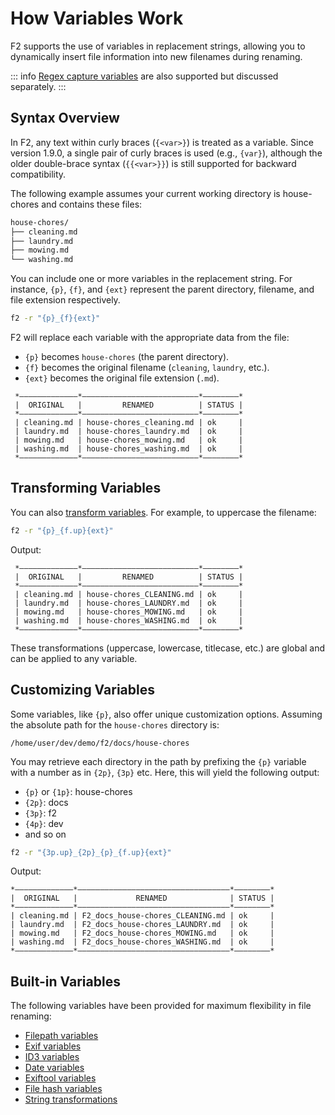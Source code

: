# How Variables Work

F2 supports the use of variables in replacement strings, allowing you to
dynamically insert file information into new filenames during renaming.

<!-- prettier-ignore-start -->
::: info
[Regex capture variables](/reference/regex#capture-variables-in-f2) are also supported but discussed separately.
:::
<!-- prettier-ignore-end -->

## Syntax Overview

In F2, any text within curly braces (`{<var>}`) is treated as a variable. Since
version 1.9.0, a single pair of curly braces is used (e.g., `{var}`), although
the older double-brace syntax (`{{<var>}}`) is still supported for backward
compatibility.

The following example assumes your current working directory is house-chores and
contains these files:

```bash
house-chores/
├── cleaning.md
├── laundry.md
├── mowing.md
└── washing.md
```

You can include one or more variables in the replacement string. For instance,
`{p}`, `{f}`, and `{ext}` represent the parent directory, filename, and file
extension respectively.

```bash
f2 -r "{p}_{f}{ext}"
```

F2 will replace each variable with the appropriate data from the file:

- `{p}` becomes `house-chores` (the parent directory).
- `{f}` becomes the original filename (`cleaning`, `laundry`, etc.).
- `{ext}` becomes the original file extension (`.md`).

```text
 *—————————————*——————————————————————————*————————*
 |  ORIGINAL   |         RENAMED          | STATUS |
 *—————————————*——————————————————————————*————————*
 | cleaning.md | house-chores_cleaning.md | ok     |
 | laundry.md  | house-chores_laundry.md  | ok     |
 | mowing.md   | house-chores_mowing.md   | ok     |
 | washing.md  | house-chores_washing.md  | ok     |
 *—————————————*——————————————————————————*————————*
```

## Transforming Variables

You can also
[transform variables](https://f2.freshman.tech/guide/string-transforms.html).
For example, to uppercase the filename:

```bash
f2 -r "{p}_{f.up}{ext}"
```

Output:

```text
 *—————————————*——————————————————————————*————————*
 |  ORIGINAL   |         RENAMED          | STATUS |
 *—————————————*——————————————————————————*————————*
 | cleaning.md | house-chores_CLEANING.md | ok     |
 | laundry.md  | house-chores_LAUNDRY.md  | ok     |
 | mowing.md   | house-chores_MOWING.md   | ok     |
 | washing.md  | house-chores_WASHING.md  | ok     |
 *—————————————*——————————————————————————*————————*
```

These transformations (uppercase, lowercase, titlecase, etc.) are global and can
be applied to any variable.

## Customizing Variables

Some variables, like `{p}`, also offer unique customization options. Assuming
the absolute path for the `house-chores` directory is:

```text
/home/user/dev/demo/f2/docs/house-chores
```

You may retrieve each directory in the path by prefixing the `{p}` variable with
a number as in `{2p}`, `{3p}` etc. Here, this will yield the following output:

- `{p}` or `{1p}`: house-chores
- `{2p}`: docs
- `{3p}`: f2
- `{4p}`: dev
- and so on

```bash
f2 -r "{3p.up}_{2p}_{p}_{f.up}{ext}"
```

Output:

```text
*—————————————*——————————————————————————————————*————————*
|  ORIGINAL   |             RENAMED              | STATUS |
*—————————————*——————————————————————————————————*————————*
| cleaning.md | F2_docs_house-chores_CLEANING.md | ok     |
| laundry.md  | F2_docs_house-chores_LAUNDRY.md  | ok     |
| mowing.md   | F2_docs_house-chores_MOWING.md   | ok     |
| washing.md  | F2_docs_house-chores_WASHING.md  | ok     |
*—————————————*——————————————————————————————————*————————*
```

## Built-in Variables

The following variables have been provided for maximum flexibility in file
renaming:

- [Filepath variables](https://f2.freshman.tech/guide/filename-path-variables.html)
- [Exif variables](https://f2.freshman.tech/guide/exif-variables.html)
- [ID3 variables](https://f2.freshman.tech/guide/id3-variables.html)
- [Date variables](https://f2.freshman.tech/guide/date-variables.html)
- [Exiftool variables](https://f2.freshman.tech/guide/exiftool-variables.html)
- [File hash variables](https://f2.freshman.tech/guide/file-hash-variables.html)
- [String transformations](https://f2.freshman.tech/guide/string-transforms.html)
